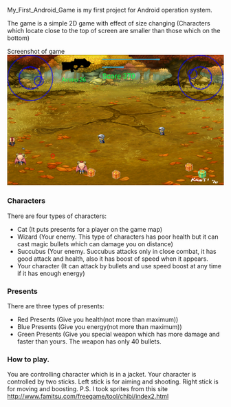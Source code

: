 My_First_Android_Game is my first project for Android operation system. 

The game is a simple 2D game with effect of size changing (Characters which locate close to the top of screen are smaller than those which on the bottom) 

Screenshot of game
![](https://github.com/Stratora/My_First_Android_Game/blob/master/app/GameScreen.png)
### Characters 
There are four types of characters:
* Cat (It puts presents for a player on the game map)
* Wizard (Your enemy. This type of characters has poor health but it can cast magic bullets which can damage you on distance)
* Succubus (Your enemy. Succubus attacks only in close combat, it has good attack and health, also it has boost of speed when it appears.
* Your character (It can attack by bullets and use speed boost at any time if it has enough energy)

### Presents
There are three types of presents:
* Red Presents (Give you health(not more than maximum))
* Blue Presents (Give you energy(not more than maximum))
* Green Presents (Give you special weapon which has more damage and faster than yours. The weapon has only 40 bullets.


### How to play.
You are controlling character which is in a jacket. 
Your character is controlled by two sticks. 
Left stick is for aiming and shooting. 
Right stick is for moving and boosting.
P.S. I took sprites from this site http://www.famitsu.com/freegame/tool/chibi/index2.html

